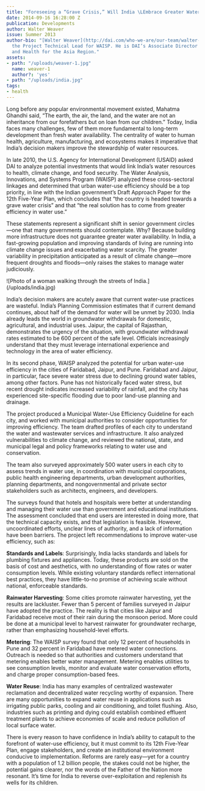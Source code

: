 ```yaml
---
title: "Foreseeing a “Grave Crisis,” Will India \LEmbrace Greater Water-Use Efficiency?"
date: 2014-09-16 16:28:00 Z
publication: Developments
author: Walter Weaver
issue: Summer 2013
author-bio: "[Walter Weaver](http://dai.com/who-we-are/our-team/walter-weaver) was
  the Project Technical Lead for WAISP. He is DAI’s Associate Director for Environment
  and Health for the Asia Region."
assets:
- path: "/uploads/weaver-1.jpg"
  name: weaver-1
  author?: 'yes'
- path: "/uploads/india.jpg"
tags:
- health
---
```


<p>Long before any popular environmental movement existed, Mahatma Ghandhi said, “The earth, the air, the land, and the water are not an inheritance from our forefathers but on loan from our children.” Today, India faces many challenges, few of them more fundamental to long-term development than fresh water availability. The centrality of water to human health, agriculture, manufacturing, and ecosystems makes it imperative that India’s decision makers improve the stewardship of water resources.</p>



<p>In late 2010, the U.S. Agency for International Development (USAID) asked DAI to analyze potential investments that would link India’s water resources to health, climate change, and food security. The Water Analysis, Innovations, and Systems Program (WAISP) analyzed these cross-sectoral linkages and determined that urban water-use efficiency should be a top priority, in line with the Indian government’s Draft Approach Paper for the 12th Five-Year Plan, which concludes that “the country is headed towards a grave water crisis” and that “the real solution has to come from greater efficiency in water use.” </p>
<p>These statements represent a significant shift in senior government circles—one that many governments should contemplate. Why? Because building more infrastructure does not guarantee greater water availability. In India, a fast-growing population and improving standards of living are running into climate change issues and exacerbating water scarcity. The greater variability in precipitation anticipated as a result of climate change—more frequent droughts and floods—only raises the stakes to manage water judiciously. </p>
![Photo of a woman walking through the streets of India.](/uploads/india.jpg) 
<p>India’s decision makers are acutely aware that current water-use practices are wasteful. India’s Planning Commission estimates that if current demand continues, about half of the demand for water will be unmet by 2030. India already leads the world in groundwater withdrawals for domestic, agricultural, and industrial uses. Jaipur, the capital of Rajasthan, demonstrates the urgency of the situation, with groundwater withdrawal rates estimated to be 600 percent of the safe level. Officials increasingly understand that they must leverage international experience and technology in the area of water efficiency.</p>
<p>In its second phase, WAISP analyzed the potential for urban water-use efficiency in the cities of Faridabad, Jaipur, and Pune. Faridabad and Jaipur, in particular, face severe water stress due to declining ground water tables, among other factors. Pune has not historically faced water stress, but recent drought indicates increased variability of rainfall, and the city has experienced site-specific flooding due to poor land-use planning and drainage.</p>
<p>The project produced a Municipal Water-Use Efficiency Guideline for each city, and worked with municipal authorities to consider opportunities for improving efficiency. The team drafted profiles of each city to understand the water and wastewater services and infrastructure. It also analyzed vulnerabilities to climate change, and reviewed the national, state, and municipal legal and policy frameworks relating to water use and conservation.</p>
<p>The team also surveyed approximately 500 water users in each city to assess trends in water use, in coordination with municipal corporations, public health engineering departments, urban development authorities, planning departments, and nongovernmental and private sector stakeholders such as architects, engineers, and developers.</p>
<p>The surveys found that hotels and hospitals were better at understanding and managing their water use than government and educational institutions. The assessment concluded that end users are interested in doing more, that the technical capacity exists, and that legislation is feasible. However, uncoordinated efforts, unclear lines of authority, and a lack of information have been barriers. The project left recommendations to improve water-use efficiency, such as:</p>
<p><strong>Standards and Labels</strong>: Surprisingly, India lacks standards and labels for plumbing fixtures and appliances. Today, these products are sold on the basis of cost and aesthetics, with no understanding of flow rates or water consumption levels. While existing voluntary standards reflect international best practices, they have little-to-no promise of achieving scale without national, enforceable standards.</p>
<p><strong>Rainwater Harvesting</strong>: Some cities promote rainwater harvesting, yet the results are lackluster. Fewer than 5 percent of families surveyed in Jaipur have adopted the practice. The reality is that cities like Jaipur and Faridabad receive most of their rain during the monsoon period. More could be done at a municipal level to harvest rainwater for groundwater recharge, rather than emphasizing household-level efforts.</p>
<p><strong>Metering</strong>: The WAISP survey found that only 12 percent of households in Pune and 32 percent in Faridabad have metered water connections. Outreach is needed so that authorities and customers understand that metering enables better water management. Metering enables utilities to see consumption levels, monitor and evaluate water conservation efforts, and charge proper consumption-based fees. </p>
<p><strong>Water Reuse</strong>: India has many examples of centralized wastewater reclamation and decentralized water recycling worthy of expansion. There are many opportunities to expand water reuse in applications such as irrigating public parks, cooling and air conditioning, and toilet flushing. Also, industries such as printing and dying could establish combined effluent treatment plants to achieve economies of scale and reduce pollution of local surface water.</p>
<p>There is every reason to have confidence in India’s ability to catapult to the forefront of water-use efficiency, but it must commit to its 12th Five-Year Plan, engage stakeholders, and create an institutional environment conducive to implementation. Reforms are rarely easy—yet for a country with a population of 1.2 billion people, the stakes could not be higher, the potential gains clearer, nor the words of the Father of the Nation more resonant. It’s time for India to reverse over-exploitation and replenish its wells for its children.</p>
